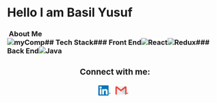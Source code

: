 # Hello I am Basil Yusuf
### &nbsp;About Me <br>![myComp](https://user-images.githubusercontent.com/92009321/173706037-3414d647-59bd-475d-8595-a5c7c8da1aa2.gif)## Tech Stack### Front End![React](https://img.shields.io/badge/react-%2320232a.svg?style=for-the-badge&logo=react&logoColor=%2361DAFB)![Redux](https://img.shields.io/badge/redux-%23593d88.svg?style=for-the-badge&logo=redux&logoColor=white)### Back End![Java](https://img.shields.io/badge/java-%23ED8B00.svg?style=for-the-badge&logo=java&logoColor=white)<div align="center">        <h3><b>Connect with me:</b></h3>        </div>        <p align="center">        <a href="fdsafsd" target="_blank">        <img align="center" alt="Basil Yusuf | Linkedin" width="24px" src="https://github.com/SatYu26/SatYu26/blob/master/Assets/Linkedin.svg" />        </a> &nbsp;&nbsp;        <a href="mailto:basilyusuf1709@gmail.com" >        <img align="center" alt="Basil Yusuf | Gmail" width="26px" src="https://github.com/SatYu26/SatYu26/blob/master/Assets/Gmail.svg" />        </a> &nbsp;&nbsp;        <p>